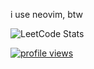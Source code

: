 i use neovim, btw

![LeetCode Stats](https://leetcard.jacoblin.cool/Kot66?theme=light&font=Inter&ext=heatmap)

<a href="https://github.com/Kot6603"><img alt="profile views" title="Website" src="https://komarev.com/ghpvc/?username=Kot6603&style=for-the-badge&label=PROFILE+VIEWS"/></a>

<!--
**Kot6603/Kot6603** is a ✨ _special_ ✨ repository because its `README.md` (this file) appears on your GitHub profile.

Here are some ideas to get you started:

- 🔭 I’m currently working on ...
- 🌱 I’m currently learning ...
- 👯 I’m looking to collaborate on ...
- 🤔 I’m looking for help with ...
- 💬 Ask me about ...
- 📫 How to reach me: ...
- 😄 Pronouns: ...
- ⚡ Fun fact: ...
-->
